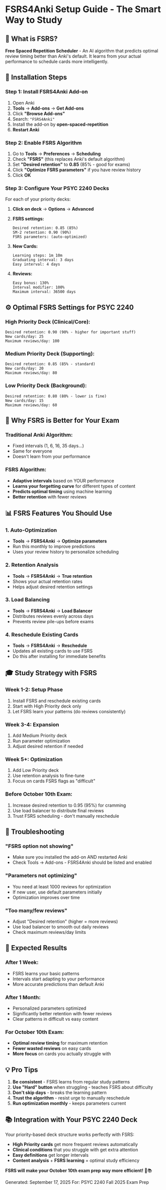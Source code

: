# FSRS4Anki Setup Guide - The Smart Way to Study

## 🧠 What is FSRS?
**Free Spaced Repetition Scheduler** - An AI algorithm that predicts optimal review timing better than Anki's default. It learns from your actual performance to schedule cards more intelligently.

## 🚀 Installation Steps

### Step 1: Install FSRS4Anki Add-on
1. Open Anki
2. **Tools** → **Add-ons** → **Get Add-ons**
3. Click **"Browse Add-ons"**
4. Search: `"FSRS4Anki"`
5. Install the add-on by **open-spaced-repetition**
6. **Restart Anki**

### Step 2: Enable FSRS Algorithm
1. Go to **Tools** → **Preferences** → **Scheduling**
2. Check **"FSRS"** (this replaces Anki's default algorithm)
3. Set **"Desired retention"** to **0.85** (85% - good for exams)
4. Click **"Optimize FSRS parameters"** if you have review history
5. Click **OK**

### Step 3: Configure Your PSYC 2240 Decks
For each of your priority decks:

1. **Click on deck** → **Options** → **Advanced**
2. **FSRS settings:**
   ```
   Desired retention: 0.85 (85%)
   SM-2 retention: 0.90 (90%)
   FSRS parameters: (auto-optimized)
   ```

3. **New Cards:**
   ```
   Learning steps: 1m 10m
   Graduating interval: 3 days
   Easy interval: 4 days
   ```

4. **Reviews:**
   ```
   Easy bonus: 130%
   Interval modifier: 100%
   Maximum interval: 36500 days
   ```

## ⚙️ Optimal FSRS Settings for PSYC 2240

### High Priority Deck (Clinical/Core):
```
Desired retention: 0.90 (90% - higher for important stuff)
New cards/day: 25
Maximum reviews/day: 100
```

### Medium Priority Deck (Supporting):
```
Desired retention: 0.85 (85% - standard)
New cards/day: 20
Maximum reviews/day: 80
```

### Low Priority Deck (Background):
```
Desired retention: 0.80 (80% - lower is fine)
New cards/day: 15
Maximum reviews/day: 60
```

## 🎯 Why FSRS is Better for Your Exam

### Traditional Anki Algorithm:
- Fixed intervals (1, 6, 16, 35 days...)
- Same for everyone
- Doesn't learn from your performance

### FSRS Algorithm:
- **Adaptive intervals** based on YOUR performance
- **Learns your forgetting curve** for different types of content
- **Predicts optimal timing** using machine learning
- **Better retention** with fewer reviews

## 📊 FSRS Features You Should Use

### 1. Auto-Optimization
- **Tools** → **FSRS4Anki** → **Optimize parameters**
- Run this monthly to improve predictions
- Uses your review history to personalize scheduling

### 2. Retention Analysis
- **Tools** → **FSRS4Anki** → **True retention**
- Shows your actual retention rates
- Helps adjust desired retention settings

### 3. Load Balancing
- **Tools** → **FSRS4Anki** → **Load Balancer**
- Distributes reviews evenly across days
- Prevents review pile-ups before exams

### 4. Reschedule Existing Cards
- **Tools** → **FSRS4Anki** → **Reschedule**
- Updates all existing cards to use FSRS
- Do this after installing for immediate benefits

## 🎓 Study Strategy with FSRS

### Week 1-2: Setup Phase
1. Install FSRS and reschedule existing cards
2. Start with High Priority deck only
3. Let FSRS learn your patterns (do reviews consistently)

### Week 3-4: Expansion
1. Add Medium Priority deck
2. Run parameter optimization
3. Adjust desired retention if needed

### Week 5+: Optimization
1. Add Low Priority deck  
2. Use retention analysis to fine-tune
3. Focus on cards FSRS flags as "difficult"

### Before October 10th Exam:
1. Increase desired retention to 0.95 (95%) for cramming
2. Use load balancer to distribute final reviews
3. Trust FSRS scheduling - don't manually reschedule

## 🔧 Troubleshooting

### "FSRS option not showing"
- Make sure you installed the add-on AND restarted Anki
- Check Tools → Add-ons - FSRS4Anki should be listed and enabled

### "Parameters not optimizing"
- You need at least 1000 reviews for optimization
- If new user, use default parameters initially
- Optimization improves over time

### "Too many/few reviews"
- Adjust "Desired retention" (higher = more reviews)
- Use load balancer to smooth out daily reviews
- Check maximum reviews/day limits

## 🎯 Expected Results

### After 1 Week:
- FSRS learns your basic patterns
- Intervals start adapting to your performance
- More accurate predictions than default Anki

### After 1 Month:  
- Personalized parameters optimized
- Significantly better retention with fewer reviews
- Clear patterns in difficult vs easy content

### For October 10th Exam:
- **Optimal review timing** for maximum retention
- **Fewer wasted reviews** on easy cards
- **More focus** on cards you actually struggle with

## 💡 Pro Tips

1. **Be consistent** - FSRS learns from regular study patterns
2. **Use "Hard" button** when struggling - teaches FSRS about difficulty
3. **Don't skip days** - breaks the learning pattern
4. **Trust the algorithm** - resist urge to manually reschedule
5. **Run optimization monthly** - keeps parameters current

## 📚 Integration with Your PSYC 2240 Deck

Your priority-based deck structure works perfectly with FSRS:
- **High Priority cards** get more frequent reviews automatically
- **Clinical conditions** that you struggle with get extra attention  
- **Easy definitions** get longer intervals
- **Content analysis** + **FSRS learning** = optimal study efficiency

**FSRS will make your October 10th exam prep way more efficient!** 🧠📚

Generated: September 17, 2025
For: PSYC 2240 Fall 2025 Exam Prep
